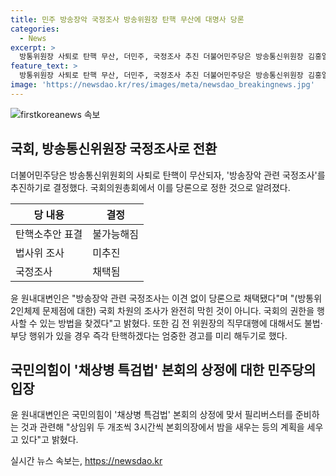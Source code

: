```yaml
---
title: 민주 방송장악 국정조사 방송위원장 탄핵 무산에 대명사 당론
categories:
  - News
excerpt: >
  방통위원장 사퇴로 탄핵 무산, 더민주, 국정조사 추진 더불어민주당은 방송통신위원장 김홍일의 사퇴로 탄핵이 무산되자 방송장악 관련 국정조사를 추진하기로 했다. 국회에서 열린 의원총회에서 이를 당론으로 정한 윤종군 원내대변인은 불법적인 행위가 있을 경우 방통위원장 직무대행에 대해 즉각 탄핵하겠다고 밝혔다. 또한 국민의힘이 채상병 특검법 본회의 상정에 반대해 필리버스터를 준비 중이라고 전했다.
feature_text: >
  방통위원장 사퇴로 탄핵 무산, 더민주, 국정조사 추진 더불어민주당은 방송통신위원장 김홍일의 사퇴로 탄핵이 무산되자 방송장악 관련 국정조사를 추진하기로 했다. 국회에서 열린 의원총회에서 이를 당론으로 정한 윤종군 원내대변인은 불법적인 행위가 있을 경우 방통위원장 직무대행에 대해 즉각 탄핵하겠다고 밝혔다. 또한 국민의힘이 채상병 특검법 본회의 상정에 반대해 필리버스터를 준비 중이라고 전했다.
image: 'https://newsdao.kr/res/images/meta/newsdao_breakingnews.jpg'
---
```


<p><img src="https://newsdao.kr/res/images/meta/newsdao_breakingnews.jpg" alt="firstkoreanews 속보" /></p>

<h2 data-ke-size="size26">국회, 방송통신위원장 국정조사로 전환</h2>

<p data-ke-size="size16">더불어민주당은 방송통신위원회의 사퇴로 탄핵이 무산되자, '방송장악 관련 국정조사'를 추진하기로 결정했다. 국회의원총회에서 이를 당론으로 정한 것으로 알려졌다.</p>

<table>
  <thead>
    <tr>
      <th>당 내용</th>
      <th>결정</th>
    </tr>
  </thead>
  <tbody>
    <tr>
      <td>탄핵소추안 표결</td>
      <td>불가능해짐</td>
    </tr>
    <tr>
      <td>법사위 조사</td>
      <td>미추진</td>
    </tr>
    <tr>
      <td>국정조사</td>
      <td>채택됨</td>
    </tr>
  </tbody>
</table>

<p data-ke-size="size16">윤 원내대변인은 "방송장악 관련 국정조사는 이견 없이 당론으로 채택됐다"며 "(방통위 2인체제 문제점에 대한) 국회 차원의 조사가 완전히 막힌 것이 아니다. 국회의 권한을 행사할 수 있는 방법을 찾겠다"고 밝혔다. 또한 김 전 위원장의 직무대행에 대해서도 불법·부당 행위가 있을 경우 즉각 탄핵하겠다는 엄중한 경고를 미리 해두기로 했다.</p>

<h2 data-ke-size="size26">국민의힘이 '채상병 특검법' 본회의 상정에 대한 민주당의 입장</h2>

<p data-ke-size="size16">윤 원내대변인은 국민의힘이 '채상병 특검법' 본회의 상정에 맞서 필리버스터를 준비하는 것과 관련해 "상임위 두 개조씩 3시간씩 본회의장에서 밤을 새우는 등의 계획을 세우고 있다"고 밝혔다.</p>
실시간 뉴스 속보는, <a href="https://newsdao.kr" rel="dofollow">https://newsdao.kr</a>


